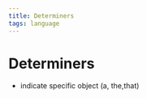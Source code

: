 ```yaml
---
title: Determiners
tags: language
---
```


# Determiners
- indicate specific object (a, the,that)





